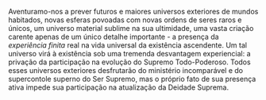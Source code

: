 Aventuramo-nos a prever futuros e maiores universos exteriores de mundos habitados, novas esferas povoadas com novas ordens de seres raros e únicos, um universo material sublime na sua ultimidade, uma vasta criação carente apenas de um único detalhe importante - a presença da *experiência finita* real na vida universal da existência ascendente. Um tal universo virá à existência sob uma tremenda desvantagem experiencial: a privação da participação na evolução do Supremo Todo-Poderoso. Todos esses universos exteriores desfrutarão do ministério incomparável e do supercontole superno do Ser Supremo, mas o próprio fato de sua presença ativa impede sua participação na atualização da Deidade Suprema.
